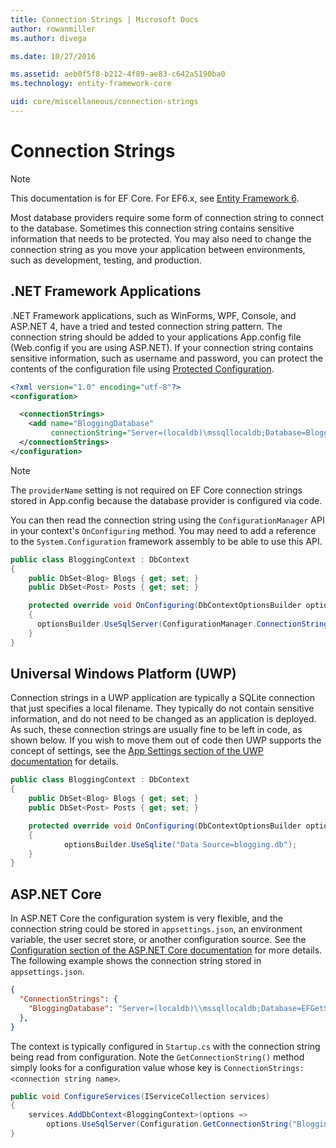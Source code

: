 ```yaml
---
title: Connection Strings | Microsoft Docs
author: rowanmiller
ms.author: divega

ms.date: 10/27/2016

ms.assetid: aeb0f5f8-b212-4f89-ae83-c642a5190ba0
ms.technology: entity-framework-core

uid: core/miscellaneous/connection-strings
---
```

# Connection Strings

> [!NOTE]
> This documentation is for EF Core. For EF6.x, see [Entity Framework 6](../../ef6/index.md).

Most database providers require some form of connection string to connect to the database. Sometimes this connection string contains sensitive information that needs to be protected. You may also need to change the connection string as you move your application between environments, such as development, testing, and production.

## .NET Framework Applications

.NET Framework applications, such as WinForms, WPF, Console, and ASP.NET 4, have a tried and tested connection string pattern. The connection string should be added to your applications App.config file (Web.config if you are using ASP.NET). If your connection string contains sensitive information, such as username and password, you can protect the contents of the configuration file using [Protected Configuration](https://msdn.microsoft.com/en-us/library/53tyfkaw.aspx).

<!-- literal_block"language": "csharp", "xml:space": "preserve", "classes  "backrefs  "names  "dupnames  highlight_args}, "ids  "linenos": true -->
````xml
<?xml version="1.0" encoding="utf-8"?>
<configuration>

  <connectionStrings>
    <add name="BloggingDatabase"
         connectionString="Server=(localdb)\mssqllocaldb;Database=Blogging;Trusted_Connection=True;" />
  </connectionStrings>
</configuration>
````

> [!NOTE]
> The `providerName` setting is not required on EF Core connection strings stored in App.config because the database provider is configured via code.

You can then read the connection string using the `ConfigurationManager` API in your context's `OnConfiguring` method. You may need to add a reference to the `System.Configuration` framework assembly to be able to use this API.

<!-- literal_block"language": "csharp", "xml:space": "preserve", "classes  "backrefs  "names  "dupnames  highlight_args}, "ids  "linenos": true -->
````csharp
public class BloggingContext : DbContext
{
    public DbSet<Blog> Blogs { get; set; }
    public DbSet<Post> Posts { get; set; }

    protected override void OnConfiguring(DbContextOptionsBuilder optionsBuilder)
    {
      optionsBuilder.UseSqlServer(ConfigurationManager.ConnectionStrings["BloggingDatabase"].ConnectionString);
    }
}
````

## Universal Windows Platform (UWP)

Connection strings in a UWP application are typically a SQLite connection that just specifies a local filename. They typically do not contain sensitive information, and do not need to be changed as an application is deployed. As such, these connection strings are usually fine to be left in code, as shown below. If you wish to move them out of code then UWP supports the concept of settings, see the [App Settings section of the UWP documentation](https://msdn.microsoft.com/windows/uwp/app-settings/store-and-retrieve-app-data) for details.

<!-- literal_block"language": "csharp", "xml:space": "preserve", "classes  "backrefs  "names  "dupnames  highlight_args}, "ids  "linenos": true -->
````csharp
public class BloggingContext : DbContext
{
    public DbSet<Blog> Blogs { get; set; }
    public DbSet<Post> Posts { get; set; }

    protected override void OnConfiguring(DbContextOptionsBuilder optionsBuilder)
    {
            optionsBuilder.UseSqlite("Data Source=blogging.db");
    }
}
````

## ASP.NET Core

In ASP.NET Core the configuration system is very flexible, and the connection string could be stored in `appsettings.json`, an environment variable, the user secret store, or another configuration source. See the [Configuration section of the ASP.NET Core documentation](https://docs.asp.net/en/latest/fundamentals/configuration.html) for more details. The following example shows the connection string stored in `appsettings.json`.

<!-- literal_block"language": "csharp",", "xml:space": "preserve", "classes  "backrefs  "names  "dupnames  highlight_args}, "ids  "linenos": true -->
````json
{
  "ConnectionStrings": {
    "BloggingDatabase": "Server=(localdb)\\mssqllocaldb;Database=EFGetStarted.ConsoleApp.NewDb;Trusted_Connection=True;"
  },
}
````

The context is typically configured in `Startup.cs` with the connection string being read from configuration. Note the `GetConnectionString()` method simply looks for a configuration value whose key is `ConnectionStrings:<connection string name>`.

<!-- literal_block"language": "csharp", "xml:space": "preserve", "classes  "backrefs  "names  "dupnames  highlight_args}, "ids  "linenos": true -->
````csharp
public void ConfigureServices(IServiceCollection services)
{
    services.AddDbContext<BloggingContext>(options =>
        options.UseSqlServer(Configuration.GetConnectionString("BloggingDatabase")));
}
````
